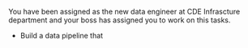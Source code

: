 You have been assigned as the new data engineer at CDE Infrascture department and your boss has assigned you to work on this tasks.
- Build a data pipeline that 
